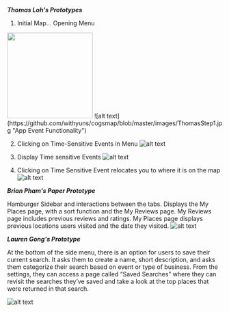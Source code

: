 ***Thomas Loh's Prototypes***

1. Initial Map... Opening Menu
<img src="https://github.com/withyuns/cogsmap/blob/master/images/ThomasStep1.jpg" width="200">
![alt text](https://github.com/withyuns/cogsmap/blob/master/images/ThomasStep1.jpg "App Event Functionality")

2. Clicking on Time-Sensitive Events in Menu 
![alt text](https://github.com/withyuns/cogsmap/blob/master/images/ThomasStep2.jpg "Clicking on Event in Menu")

3. Display Time sensitive Events
![alt text](https://github.com/withyuns/cogsmap/blob/master/images/ThomasStep3.jpg "Display all time-sensitive events that have occurred in the area")

4. Clicking on Time Sensitive Event relocates you to where it is on the map
![alt text](https://github.com/withyuns/cogsmap/blob/master/images/ThomasStep4.jpg "Display all time-sensitive events that have occurred in the area")

***Brian Pham's Paper Prototype***

Hamburger Sidebar and interactions between the tabs. Displays the My Places page, with a sort function and the My Reviews page. My Reviews page includes previous reviews and ratings. My Places page displays previous locations users visited and the date they visited.
![alt text](https://github.com/withyuns/cogsmap/blob/master/images/PaperPrototype2.jpg "Hamburger Sidebar with multiple tabs such as Places, Reviews and Settings")

***Lauren Gong's Prototype***

At the bottom of the side menu, there is an option for users to save their current search. It asks them to create a name, short description, and asks them categorize their search based on event or type of business. From the settings, they can access a page called “Saved Searches” where they can revisit the searches they’ve saved and take a look at the top places that were returned in that search. 

![alt text](https://github.com/withyuns/cogsmap/blob/dcf043bbc472e1630a7e1c7f95c5ff650017664b/images/PaperPrototype_Lauren.jpg "Save current search functionality")

